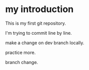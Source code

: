 # my introduction

This is my first git repository.

I'm trying to commit line by line.

make a change on dev branch locally.

practice more.

branch change.